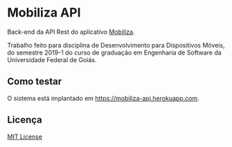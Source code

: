 # Mobiliza API
Back-end da API Rest do aplicativo [Mobiliza](https://github.com/team-crossover/mobiliza-app).

Trabalho feito para disciplina de Desenvolvimento para Dispositivos Móveis, do semestre 2019-1 do curso de graduação em Engenharia de Software da Universidade Federal de Goiás.

## Como testar
O sistema está implantado em https://mobiliza-api.herokuapp.com.

## Licença
[MIT License](LICENSE)
